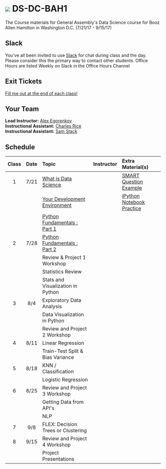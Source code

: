 # ![](https://ga-dash.s3.amazonaws.com/production/assets/logo-9f88ae6c9c3871690e33280fcf557f33.png) DS-DC-BAH1

The Course materials for General Assembly's Data Science course for Booz Allen Hamilton in Washington D.C. (7/21/17 - 9/15/17)


## Slack

You've all been invited to use [Slack](https://dsdc19.slack.com) for chat during class and the day.  Please consider this the primary way to contact other students. Office Hours are listed Weekly on Slack in the Office Hours Channel

## Exit Tickets

[Fill me out at the end of each class!](https://goo.gl/forms/ebQOvHAajbzvr8Xy2)



## Your Team
 
**Lead Instructor:** [Alex Egorenkov](https://www.linkedin.com/in/aegorenkov/)  
**Instructional Assistant:** [Charles Rice](https://www.linkedin.com/in/charlesmrice/)  
**Instructional Assistant:** [Sam Stack](https://www.linkedin.com/in/samuel-stack/)  


## Schedule

| Class | Date | Topic | Instructor | Extra Material(s) |
|:---:|:---:|:---|:---|:---|
| 1 | 7/21 | [What is Data Science](https://git.generalassemb.ly/ds-dc-19-bah-07-2017/DS-DC-BAH1/tree/master/What-is-data-science) |  | [SMART Question Example](https://git.generalassemb.ly/ds-dc-19-bah-07-2017/DS-DC-BAH1/blob/master/What-is-data-science/assets/SMART_example.md) |
|   |      | [Your Development Environment](https://git.generalassemb.ly/ds-dc-19-bah-07-2017/DS-DC-BAH1/tree/master/Your-Development-Environment) | | [iPython Notebook Practice](https://git.generalassemb.ly/ds-dc-19-bah-07-2017/DS-DC-BAH1/tree/master/Your-Development-Environment/IpythonNotebookPractice) |
|   |      | [Python Fundamentals : Part 1](https://git.generalassemb.ly/ds-dc-19-bah-07-2017/DS-DC-BAH1/tree/master/Python-Foundations) |  | |
| 2 | 7/28 | [Python Fundamentals : Part 2](https://git.generalassemb.ly/ds-dc-19-bah-07-2017/DS-DC-BAH1/tree/master/Python-Foundations) |  | |
|   |      | Review & Project 1 Workshop |  | |
|   |      | Statistics Review  |  | |
|   |      | Stats and Visualization in Python  |  | |
| 3 | 8/4  | Exploratory Data Analysis |  | |
|   |      | Data Visualization in Python  |  | |
|   |      | Review and Project 2 Workshop   |  | |
| 4 | 8/11 | Linear Regression |  | |
|   |      | Train-Test Split & Bias Variance |  | |
| 5 | 8/18 | KNN / Classification|  | |
|   |      | Logistic Regression |  | |
| 6 | 8/25 | Review and Project 3 Workshop   |  | |
|   |      | Getting Data from API's  |  | |
|   |      | NLP   |  | |
| 7 | 9/8  | FLEX: Decision Trees or Clustering   |  | |
| 8 | 9/15 | Review and Project 4 Workshop  |  | |
|   |      | Project Presentations  |  | |
